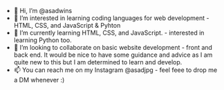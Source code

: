 - 👋 Hi, I’m @asadwins
- 👀 I’m interested in learning coding languages for web development - HTML, CSS, and JavaScript & Pyhton
- 🌱 I’m currently learning HTML, CSS, and JavaScript. - interested in learning Python too.
- 💞️ I’m looking to collaborate on basic website development - front and back end. It would be nice to have some guidance and advice as I am quite new to this but I am determined to learn and develop.
- 📫 You can reach me on my Instagram @asadjpg - feel feee to drop me a DM whenever :)
